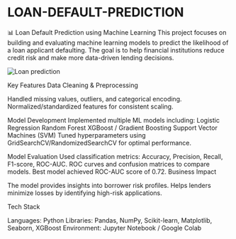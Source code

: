 # LOAN-DEFAULT-PREDICTION
📊 Loan Default Prediction using Machine Learning  This project focuses on building and evaluating machine learning models to predict the likelihood of a loan applicant defaulting. The goal is to help financial institutions reduce credit risk and make more data-driven lending decisions.

![Loan prediction](https://github.com/user-attachments/assets/4d54b532-2e09-4237-ac07-a27a397fa0c5)



Key Features
Data Cleaning & Preprocessing

Handled missing values, outliers, and categorical encoding.
Normalized/standardized features for consistent scaling.


Model Development
Implemented multiple ML models including:
Logistic Regression
Random Forest
XGBoost / Gradient Boosting
Support Vector Machines (SVM)
Tuned hyperparameters using GridSearchCV/RandomizedSearchCV for optimal performance.

Model Evaluation
Used classification metrics: Accuracy, Precision, Recall, F1-score, ROC-AUC.
ROC curves and confusion matrices to compare models.
Best model achieved ROC-AUC score of 0.72.
Business Impact

The model provides insights into borrower risk profiles.
Helps lenders minimize losses by identifying high-risk applications.

 Tech Stack

Languages: Python
Libraries: Pandas, NumPy, Scikit-learn, Matplotlib, Seaborn, XGBoost
Environment: Jupyter Notebook / Google Colab
